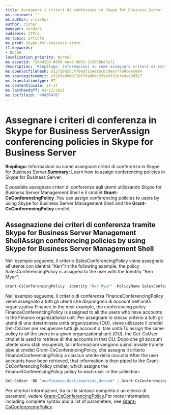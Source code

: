 ```yaml
---
title: Assegnare i criteri di conferenza in Skype for Business Server
ms.reviewer: ''
ms.author: v-cichur
author: cichur
manager: serdars
audience: ITPro
ms.topic: article
ms.prod: skype-for-business-itpro
f1.keywords:
- NOCSH
localization_priority: Normal
ms.assetid: f384d19b-0950-4ec6-9d93-2c5958b83e71
description: 'Riepilogo: informazioni su come assegnare criteri di conferenza in Skype for Business Server.'
ms.openlocfilehash: d13710d2cc4f6edf1cee16cbc9aa77799ceec8a4
ms.sourcegitcommit: c528fad9db719f3fa96dc3fa99332a349cd9d317
ms.translationtype: MT
ms.contentlocale: it-IT
ms.lasthandoff: 01/12/2021
ms.locfileid: "49806476"
---
```

# <a name="assign-conferencing-policies-in-skype-for-business-server"></a><span data-ttu-id="7cb5a-103">Assegnare i criteri di conferenza in Skype for Business Server</span><span class="sxs-lookup"><span data-stu-id="7cb5a-103">Assign conferencing policies in Skype for Business Server</span></span>
 
<span data-ttu-id="7cb5a-104">**Riepilogo:** Informazioni su come assegnare criteri di conferenza in Skype for Business Server.</span><span class="sxs-lookup"><span data-stu-id="7cb5a-104">**Summary:** Learn how to assign conferencing policies in Skype for Business Server.</span></span>
  
<span data-ttu-id="7cb5a-105">È possibile assegnare criteri di conferenza agli utenti utilizzando Skype for Business Server Management Shell e il cmdlet **Grant-CsConferencingPolicy** .</span><span class="sxs-lookup"><span data-stu-id="7cb5a-105">You can assign conferencing policies to users by using Skype for Business Server Management Shell and the **Grant-CsConferencingPolicy** cmdlet.</span></span>
  
## <a name="assign-conferencing-policies-by-using-skype-for-business-server-management-shell"></a><span data-ttu-id="7cb5a-106">Assegnazione dei criteri di conferenza tramite Skype for Business Server Management Shell</span><span class="sxs-lookup"><span data-stu-id="7cb5a-106">Assign conferencing policies by using Skype for Business Server Management Shell</span></span>

<span data-ttu-id="7cb5a-107">Nell'esempio seguente, il criterio SalesConferencingPolicy viene assegnato all'utente con identità "Ken":</span><span class="sxs-lookup"><span data-stu-id="7cb5a-107">In the following example, the policy SalesConferencingPolicy is assigned to the user with the Identity "Ken Myer":</span></span>
  
```PowerShell
Grant-CsConferencingPolicy -identity "Ken Myer" -PolicyName SalesConferencingPolicy
```

<span data-ttu-id="7cb5a-108">Nell'esempio seguente, il criterio di conferenza FinanceConferencingPolicy viene assegnato a tutti gli utenti che dispongono di account nell'unità organizzativa Finance.</span><span class="sxs-lookup"><span data-stu-id="7cb5a-108">In the next example, the conferencing policy FinanceConferencingPolicy is assigned to all the users who have accounts in the Finance organizational unit.</span></span> <span data-ttu-id="7cb5a-109">Per assegnare lo stesso criterio a tutti gli utenti di una determinata unità organizzativa (OU), viene utilizzato il cmdlet Get-CsUser per recuperare tutti gli account di tale unità.</span><span class="sxs-lookup"><span data-stu-id="7cb5a-109">To assign the same policy to all the users in a given organizational unit (OU), the Get-CsUser cmdlet is used to retrieve all the accounts in that OU.</span></span> <span data-ttu-id="7cb5a-110">Dopo che gli account utente sono stati recuperati, tali informazioni vengono quindi inviate tramite pipe al cmdlet Grant-CsConferencingPolicy, che assegna il criterio FinanceConferencingPolicy a ciascun utente della raccolta:</span><span class="sxs-lookup"><span data-stu-id="7cb5a-110">After the user accounts have been retrieved, that information is then piped to the Grant-CsConferencingPolicy cmdlet, which assigns the FinanceConferencingPolicy policy to each user in the collection:</span></span>
  
```PowerShell
Get-CsUser -OU "ou=Finance,dc=litwareinc,dc=com" | Grant-CsConferencingPolicy -PolicyName FinanceConferencingPolicy
```

<span data-ttu-id="7cb5a-111">Per ulteriori informazioni, tra cui la sintassi completa e un elenco di parametri, vedere [Grant-CsConferencingPolicy](https://docs.microsoft.com/powershell/module/skype/grant-csconferencingpolicy?view=skype-ps).</span><span class="sxs-lookup"><span data-stu-id="7cb5a-111">For more information, including complete syntax and a list of parameters, see [Grant-CsConferencingPolicy](https://docs.microsoft.com/powershell/module/skype/grant-csconferencingpolicy?view=skype-ps).</span></span>
  

